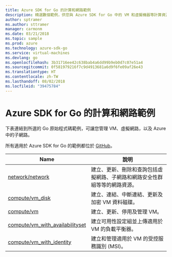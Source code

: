 ```yaml
---
title: Azure SDK for Go 的計算和網路範例
description: 精選數個範例，供您與 Azure SDK for Go 中的 VM 和虛擬機器等計算資源搭配使用。
author: sptramer
ms.author: sttramer
manager: carmonm
ms.date: 03/21/2018
ms.topic: sample
ms.prod: azure
ms.technology: azure-sdk-go
ms.service: virtual-machines
ms.devlang: go
ms.openlocfilehash: 3b31716ee42c638bab4a6dd99b9eb0d7c07e51a4
ms.sourcegitcommit: 0f581979216f7c9d4913681a6d9f6fe09af26e43
ms.translationtype: HT
ms.contentlocale: zh-TW
ms.lasthandoff: 08/02/2018
ms.locfileid: "39475784"
---
```

# <a name="azure-sdk-for-go-samples-for-compute-and-networking"></a>Azure SDK for Go 的計算和網路範例

下表連結到所選的 Go 原始程式碼範例，可讓您管理 VM、虛擬網路，以及 Azure 中的子網路。 

所有適用於 Azure SDK for Go 的範例都位於 [GitHub](https://github.com/Azure-Samples/azure-sdk-for-go-samples)。

| Name | 說明 |
|------|-------------|
| [network/network](https://github.com/Azure-Samples/azure-sdk-for-go-samples/blob/master/network/network.go) | 建立、更新、刪除和查詢包括虛擬網路、子網路和網路安全性群組等等的網路資源。 |
| [compute/vm_disk](https://github.com/Azure-Samples/azure-sdk-for-go-samples/blob/master/compute/vm_disk.go) | 建立、連結、中斷連結、更新及加密 VM 資料磁碟。 |
| [compute/vm](https://github.com/Azure-Samples/azure-sdk-for-go-samples/blob/master/compute/vm.go) | 建立、更新、停用及管理 VM。 |
| [compute/vm_with_availabilityset](https://github.com/Azure-Samples/azure-sdk-for-go-samples/blob/master/compute/vm_with_availabilityset.go) | 建立可用性設定組並上傳適用於 VM 的負載平衡器。 |
| [compute/vm_with_identity](https://github.com/Azure-Samples/azure-sdk-for-go-samples/blob/master/compute/vm_with_identity.go) | 建立和管理適用於 VM 的受控服務識別 (MSI)。 |
